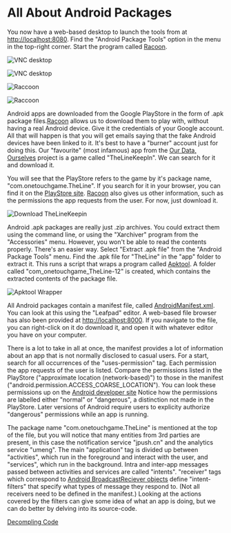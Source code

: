 # All About Android Packages

You now have a web-based desktop to launch the tools from at [http://localhost:8080](http://localhost:8080/vnc.html).
Find the "Android Package Tools" option in the menu in the top-right corner. Start the program called [Racoon](http://www.onyxbits.de/raccoon).

![VNC desktop](/img/vnc_1.png)

![VNC desktop](/img/vnc_2.png)


![Raccoon](/img/raccoon_1.png)

![Raccoon](/img/raccoon_2.png)

Android apps are downloaded from the Google PlayStore in the form of .apk package files.[Racoon](http://www.onyxbits.de/raccoon) allows us to download them
to play with, without having a real Android device. Give it the credentials of your Google account. All that will happen is
that you will get emails saying that the fake Android devices have been linked to it. It's best to have a "burner"
account just for doing this. Our "favourite" (most infamous) app from the [Our Data, Ourselves](https://big-social-data.net/) project is a game called
"TheLineKeepIn". We can search for it and download it.

You will see that the PlayStore refers to the game by it's package name, "com.onetouchgame.TheLine". If you search for it
in your browser, you can find it on the [PlayStore site](https://play.google.com/store/apps/details?id=com.onetouchgame.TheLine&hl=en).
[Racoon](http://www.onyxbits.de/raccoon) also gives us other information, such as the permissions the app requests from the user. For now, just download it.

![Download TheLineKeepin](/img/raccoon_3.png)

Android .apk packages are really just .zip archives. You could extract them using the command line, or using the "Xarchiver" program
from the "Accessories" menu. However, you won't be able to read the contents properly. There's an easier way. Select "Extract .apk file"
from the "Android Package Tools" menu. Find the .apk file for "TheLine" in the "app" folder to extract it. This runs a script
that wraps a program called [Apktool](https://ibotpeaches.github.io/Apktool/). A folder called "com_onetouchgame_TheLine-12" is created,
which contains the extracted contents of the package file.

![Apktool Wrapper](/img/apktool_2.png)

All Android packages contain a manifest file, called [AndroidManifest.xml](https://developer.android.com/guide/topics/manifest/manifest-intro.html).
You can look at this using the "Leafpad" editor. A web-based file browser has also been provided at [http://localhost:8000](http://localhost:8000).
If you navigate to the file, you can right-click on it do download it, and open it with whatever editor you have on your computer.

There is a lot to take in all at once, the manifest provides a lot of information about an app that is not normally disclosed to casual users.
For a start, search for all occurrences of the "uses-permission" tag. Each permission the app requests of the user is listed.
Compare the permissions listed in the PlayStore ("approximate location (network-based)") to those in the manifest
("android.permission.ACCESS_COARSE_LOCATION"). You can look these permissions up on the [Android developer site](https://developer.android.com/reference/android/Manifest.permission.html)
Notice how the permissions are labelled either "normal" or "dangerous", a distinction not made in the PlayStore. Later versions
of Android require users to explicity authorize "dangerous" permissions while an app is running.

The package name "com.onetouchgame.TheLine" is mentioned at the top of the file, but you will notice that many entities from
3rd parties are present, in this case the notification service "jpush.cn" and the analytics service "umeng". The main
"application" tag is divided up between "activities", which run in the foreground and interact with the user, and "services",
which run in the background. Intra and inter-app messages passed between activities and services are called "intents". "receiver"
tags which correspond to [Android BroadcastReciever objects](https://developer.android.com/reference/android/content/BroadcastReceiver.html)
define "intent-filters" that specify what types of message they respond to. (Not all receivers need to be defined in the manifest.)
Looking at the actions covered by the filters can give some idea of what an app is doing, but we can do better by delving into its source-code.

[Decompling Code](dex2jar.md)
 